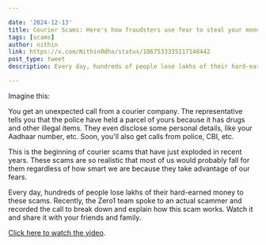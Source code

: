 ```yaml
---

date: '2024-12-13'
title: Courier Scams: Here's how fraudsters use fear to steal your money
tags: [scams]
author: nithin
link: https://x.com/Nithin0dha/status/1867533335117148442
post_type: tweet
description: Every day, hundreds of people lose lakhs of their hard-earned money to these scams...

---
```


Imagine this:

You get an unexpected call from a courier company. The representative tells you that the police have held a parcel of yours because it has drugs and other illegal items. They even disclose some personal details, like your Aadhaar number, etc. Soon, you'll also get calls from police, CBI, etc.

This is the beginning of courier scams that have just exploded in recent years. These scams are so realistic that most of us would probably fall for them regardless of how smart we are because they take advantage of our fears.

Every day, hundreds of people lose lakhs of their hard-earned money to these scams. Recently, the Zero1 team spoke to an actual scammer and recorded the call to break down and explain how this scam works. Watch it and share it with your friends and family.

[Click here to watch the video](https://www.youtube.com/watch?v=hZqx9-b0-s4).
